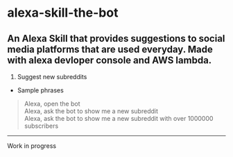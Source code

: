 # alexa-skill-the-bot
An Alexa Skill that provides suggestions to social media platforms that are used everyday. Made with alexa devloper console and AWS lambda.
--

1. Suggest new subreddits
- Sample phrases
> Alexa, open the bot<br/>
> Alexa, ask the bot to show me a new subreddit<br/>
> Alexa, ask the bot to show me a new subreddit with over 1000000 subscribers<br/>
---
Work in progress
